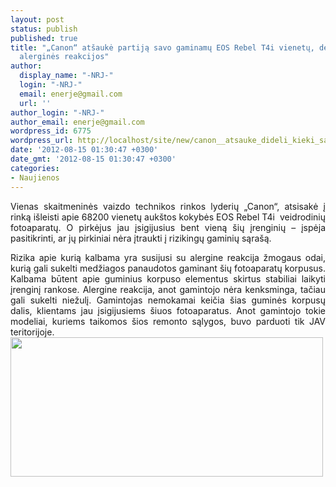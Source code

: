 ```yaml
---
layout: post
status: publish
published: true
title: "„Canon“ atšaukė partiją savo gaminamų EOS Rebel T4i vienetų, dėl sukeliamos
  alerginės reakcijos"
author:
  display_name: "-NRJ-"
  login: "-NRJ-"
  email: enerje@gmail.com
  url: ''
author_login: "-NRJ-"
author_email: enerje@gmail.com
wordpress_id: 6775
wordpress_url: http://localhost/site/new/canon__atsauke_dideli_kieki_savo_aukstos_kokybes_fotoaparato_eos_rebel_t4i_vienetu_del_sukeliamos_alergines_reakcijos_laikant_ji_rankose/
date: '2012-08-15 01:30:47 +0300'
date_gmt: '2012-08-15 01:30:47 +0300'
categories:
- Naujienos
---
```

<p style="text-align: justify">
	Vienas skaitmeninės vaizdo technikos rinkos lyderių &bdquo;Canon&ldquo;, atsisakė į rinką i&scaron;leisti apie 68200 vienetų auk&scaron;tos kokybės EOS Rebel T4i&nbsp; veidrodinių fotoaparatų. O pirkėjus jau įsigijusius bent vieną &scaron;ių įrenginių &ndash; įspėja pasitikrinti, ar jų pirkiniai nėra įtraukti į rizikingų gaminių sąra&scaron;ą.</p>
<div style="text-align: justify">
	Rizika apie kurią kalbama yra susijusi su alergine reakcija žmogaus odai, kurią gali sukelti medžiagos panaudotos gaminant &scaron;ių fotoaparatų korpusus. Kalbama būtent apie guminius korpuso elementus skirtus stabiliai laikyti įrenginį rankose. Alergine reakcija, anot gamintojo nėra kenksminga, tačiau gali sukelti niežulį. Gamintojas nemokamai keičia &scaron;ias guminės korpusų dalis, klientams jau įsigijusiems &scaron;iuos fotoaparatus. Anot gamintojo tokie modeliai, kuriems taikomos &scaron;ios remonto sąlygos, buvo parduoti tik JAV teritorijoje. &nbsp;</div>
<div style="text-align: justify">
	<img alt="" src="http://technews.lt/userfiles/t4i-recall-grip.jpg" style="width: 500px; height: 223px" /></div>
